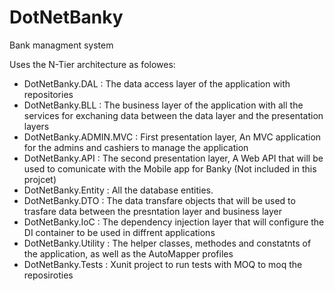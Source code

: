 # DotNetBanky

Bank managment system

Uses the N-Tier architecture as folowes:
- DotNetBanky.DAL : The data access layer of the application with repositories 
- DotNetBanky.BLL : The business layer of the application with all the services for exchaning data between the data layer and the presentation layers
- DotNetBanky.ADMIN.MVC : First presentation layer, An MVC application for the admins and cashiers to manage the application
- DotNetBanky.API : The second presentation layer, A Web API that will be used to comunicate with the Mobile app for Banky (Not included in this projcet)
- DotNetBanky.Entity : All the database entities.
- DotNetBanky.DTO : The data transfare objects that will be used to trasfare data between the presntation layer and business layer
- DotNetBanky.IoC : The dependency injection layer that will configure the DI container to be used in diffrent applications
- DotNetBanky.Utility : The helper classes, methodes and constatnts of the application, as well as the AutoMapper profiles 
- DotNetBanky.Tests : Xunit project to run tests with MOQ to moq the reposiroties 
